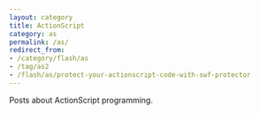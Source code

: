 ```yaml
---
layout: category
title: ActionScript
category: as
permalink: /as/
redirect_from:
- /category/flash/as
- /tag/as2
- /flash/as/protect-your-actionscript-code-with-swf-protector
---
```

Posts about ActionScript programming.
